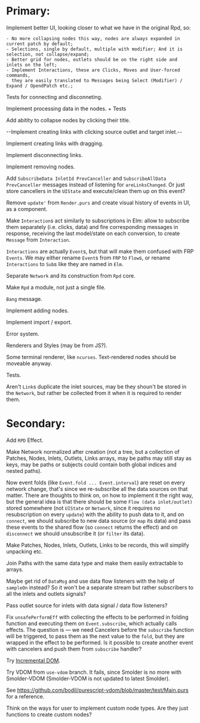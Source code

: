 Primary:
========

Implement better UI, looking closer to what we have in the original Rpd, so:

    - No more collapsing nodes this way, nodes are always expanded in current patch by default;
    - Selections, single by default, multiple with modifier; And it is selection, not collapse/expand;
    - Better grid for nodes, outlets should be on the right side and inlets on the left;
    - Implement Interactions, these are Clicks, Moves and User-forced commands,
      they are easily translated to Messages being Select (Modifier) / Expand / OpendPatch etc.;

Tests for connecting and disconneting.

Implement processing data in the nodes. + Tests

Add abitity to collapse nodes by clicking their title.

--Implement creating links with clicking source outlet and target inlet.--

Implement creating links with dragging.

Implement disconnecting links.

Implement removing nodes.

Add `SubscribeData InletId PrevCanceller` and `SubscribeAllData PrevCanceller` messages instead of listening for `areLinksChanged`. Or just store
cancellers in the `UIState` and execute/clean them up on this event?

Remove `update'` from `Render.purs` and create visual history of events in UI, as a component.

Make `Interaction`s act similarly to subscriptions in Elm: allow to subscribe them separately (i.e. clicks, data) and fire corresponding messages in response, receiving the last model/state on each conversion, to create `Message` from `Interaction`.

`Interactions` are actually `Event`s, but that will make them confused with FRP `Events`. We may either rename `Event`s from `FRP` to `Flow`s, or rename `Interactions` to `Sub`s like they are named in `Elm`.

Separate `Network` and its construction from `Rpd` core.

Make `Rpd` a module, not just a single file.

`Bang` message.

Implement adding nodes.

Implement import / export.

Error system.

Renderers and Styles (may be from JS?).

Some terminal renderer, like `ncurses`. Text-rendered nodes should be moveable anyway.

Tests.

Aren't `Link`s duplicate the inlet sources, may be they shoun't be stored in the `Network`, but rather be collected from it when it is required to render them.

Secondary:
==========

Add `RPD` Effect.

Make Network normalized after creation (not a tree, but a collection of Patches, Nodes, Inlets, Outlets, Links arrays, may be paths may still stay as keys, may be paths or subjects could contain both global indices and nested paths).

Now event folds (like `Event.fold ... Event.interval`) are reset on every network change, that's since we re-subscribe all the data sources on that matter. There are thoughts to think on, on how to implement it the right way, but the general idea is that there should be some `Flow (data inlet/outlet)` stored somewhere (not `UIState` or `Network`, since it requires no resubscription on every `update`) with the ability to push data to it, and on `connect`, we should subscribe to new data source (or `map` its data) and pass these events to the shared flow (so `connect` returns the effect) and on `disconnect` we should unsubscribe it (or `filter` its data).

Make Patches, Nodes, Inlets, Outlets, Links to be records, this will simplify unpacking etc.

Join Paths with the same data type and make them easily extractable to arrays.

Maybe get rid of `DataMsg` and use data flow listeners with the help of `sampleOn` instead? So it won't be a separate stream but rather subscribers to all the inlets and outlets signals?

Pass outlet source for inlets with data signal / data flow listeners?

Fix `unsafePerformEff` with collecting the effects to be performed in folding function and executing them on `Event.subscribe`, which actually calls effects. The question is — we need Cancelers before the `subscribe` function will be triggered, to pass them as the next value to the `fold`, but they are wrapped in the effect to be performed. Is it possible to create another event with cancelers and push them from `subscribe` handler?

Try [Incremental DOM](https://pursuit.purescript.org/packages/purescript-smolder-idom/0.1.3/docs/Text.Smolder.Renderer.IncrementalDom).

Try VDOM from `use-vdom` branch. It fails, since Smolder is no more with Smolder-VDOM (Smolder-VDOM is not updated to latest Smolder).

See https://github.com/bodil/purescript-vdom/blob/master/test/Main.purs for a reference.

Think on the ways for user to implement custom node types. Are they just functions to create custom nodes?

